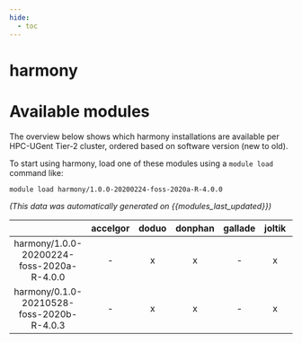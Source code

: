 ```yaml
---
hide:
  - toc
---
```


harmony
=======

# Available modules


The overview below shows which harmony installations are available per HPC-UGent Tier-2 cluster, ordered based on software version (new to old).

To start using harmony, load one of these modules using a `module load` command like:

```shell
module load harmony/1.0.0-20200224-foss-2020a-R-4.0.0
```

*(This data was automatically generated on {{modules_last_updated}})*  

| |accelgor|doduo|donphan|gallade|joltik|shinx|skitty|
| :---: | :---: | :---: | :---: | :---: | :---: | :---: | :---: |
|harmony/1.0.0-20200224-foss-2020a-R-4.0.0|-|x|x|-|x|-|-|
|harmony/0.1.0-20210528-foss-2020b-R-4.0.3|-|x|x|-|x|-|-|
